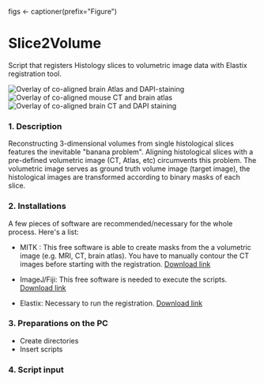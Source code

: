 figs <- captioner(prefix="Figure")

# Slice2Volume
Script that registers Histology slices to volumetric image data with Elastix registration tool.

![Overlay of co-aligned brain Atlas and DAPI-staining](/Doc/Images/imgs/Atlas_vs_DAPI.jpg)
![Overlay of co-aligned mouse CT and brain atlas](/Doc/Images/imgs/CT_vs_Atlas.jpg)
![Overlay of co-aligned brain CT and DAPI staining](/Doc/Images/imgs/CT_vs_DAPI.jpg)

### 1. Description

Reconstructing 3-dimensional volumes from single histological slices features the inevitable "banana problem". Aligning histological slices with a pre-defined volumetric image (CT, Atlas, etc) circumvents this problem.
The volumetric image serves as ground truth volume image (target image), the histological images are transformed according to binary masks of each slice. 


### 2. Installations

A few pieces of software are recommended/necessary for the whole process. Here's a list:
* MITK :
This free software is able to create masks from the a volumetric image (e.g. MRI, CT, brain atlas). You have to manually contour the CT images before starting with the registration. [Download link](www.mitk.org/wiki/Downloads)

* ImageJ/Fiji:
This free software is needed to execute the scripts. [Download link](www.imagej.net/Downloads)

* Elastix:
Necessary to run the registration. [Download link](elastix.isi.uu.nl)

### 3. Preparations on the PC
* Create directories
* Insert scripts

### 4. Script input
